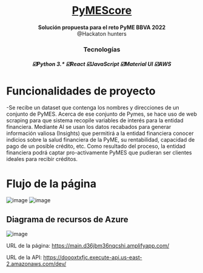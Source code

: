 <h1 align="center">
  <a href="#">
    PyMEScore
  </a>
</h1>
<p align="center">
  <strong>Solución propuesta para el reto PyME BBVA 2022</strong><br>
  @Hackaton hunters
</p>

<h3 align="center">
      <strong>Tecnologías</strong>
  
  <h5 align="center">
    ☑️Python 3.*
    ☑️React
    ☑️JavaScript
    ☑️Material UI
    ☑️AWS
  </h4>
</h3>

# Funcionalidades de proyecto
-Se recibe un dataset que contenga los nombres y direcciones de un conjunto de PyMES. 
Acerca de ese conjunto de Pymes, se hace uso de web scraping para que sistema recopile variables de interés para la entidad financiera.
Mediante AI se usan los datos recabados para generar información valiosa (Insights) que permitirá a la entidad financiera conocer indicios sobre la salud financiera de la PyME, su rentabilidad, capacidad de pago de un posible crédito, etc.
Como resultado del proceso, la entidad financiera podrá captar pro-activamente PyMES que pudieran ser clientes ideales para recibir créditos.

# Flujo de la página

![image](https://user-images.githubusercontent.com/92193001/197394699-9c3ce066-d241-406e-8b5f-acd1d9cb1d8e.png)
![image](https://user-images.githubusercontent.com/92193001/197394718-190d04be-708e-4b53-a84e-f536335d9e2e.png)
## Diagrama de recursos de Azure
![image](https://user-images.githubusercontent.com/92193001/197394789-61d699c9-cb86-4e33-a0bd-d6f0b6f59b7f.png)

URL de la página: https://main.d36jbm36nqcshi.amplifyapp.com/

URL de la API: https://doooxtxfjc.execute-api.us-east-2.amazonaws.com/dev/